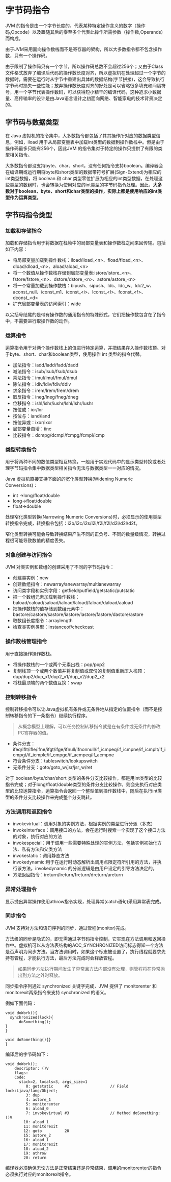 # 字节码指令

JVM 的指令是由一个字节长度的、代表某种特定操作含义的数字（操作码,Opcode）以及跟随其后的零至多个代表此操作所需参数（操作数,Operands）而构成。

由于JVM采用面向操作数栈而不是寄存器的架构，所以大多数指令都不包含操作数，只有一个操作码。

由于限制了操作码只有一个字节，所以操作码总数不会超过256个；又由于Class 文件格式放弃了编译后代码的操作数长度对齐，所以虚拟机在处理超过一个字节的数据时，需要在运行时从字节中重建出具体的数据结构\(字节拼接\)，这会导致执行字节码时损失一些性能；放弃操作数长度对齐的好处是可以省略很多填充和间隔符号，用一个字节代表操作数码，可以获得短小精干的编译代码，这种追求小数据量、高传输率的设计是由Java语言设计之初面向网络、智能家电的技术背景决定的。

## 字节码与数据类型

在 Java 虚拟机的指令集中，大多数指令都包括了其其操作所对应的数据类型信息，例如，iload 用于从局部变量表中加载int类型的数据到操作数栈中。但是由于操作码最多只能有256个，因此JVM 的指令集对于特定的操作只提供了有限的类型相关指令。

大多数指令都没支持byte、char、short，没有任何指令支持boolean。编译器会在编译期或运行期将byte和short类型的数据带符号扩展\(Sign-Extend\)为相应的int类型数据，将 boolean 和 char 类型零位扩展为相应的int类型数据，在处理这些类型的数组时，也会转换为使用对应的int类型的字节码指令处理。因此，**大多数对于boolean、byte、short和char类型的操作，实际上都是使用响应的int类型作为运算类型。**

## 字节码指令类型

### 加载和存储指令

加载和存储指令用于将数据在栈帧中的局部变量表和操作数栈之间来回传输。包括如下内容：

* 将局部变量加载到操作数栈：iload/iload\_&lt;n&gt;、fload/fload\_&lt;n&gt;、dload/dload\_&lt;n&gt;、aload/aload\_&lt;n&gt;
* 将一个数值从操作数栈存储到局部变量表:istore/istore\_&lt;n&gt;、fstore/fstore\_&lt;n&gt;、dstore/dstore\_&lt;n&gt;、astore/astore\_&lt;n&gt;
* 将一个常量加载到操作数栈：bipush、sipush、ldc、ldc\_w、ldc2\_w、aconst\_null、iconst\_m1、iconst\_&lt;i&gt;、lconst\_&lt;l&gt;、fconst\_&lt;f&gt;、dconst\_&lt;d&gt;
* 扩充局部变量表的访问索引：wide

以尖括号结尾的是带有操作数的通用指令的特殊形式，它们把操作数包含在了指令中，不需要进行取操作数的动作。

### 运算指令

运算指令用于对两个操作数栈上的值进行特定运算，并把结果存入操作数栈顶。对于byte、short、char和boolean类型，使用操作 int 类型的指令代替。

* 加法指令：iadd/ladd/fadd/dadd
* 减法指令：isub/lsub/fsub/dsub
* 乘法指令：imul/lmul/fmul/dmul
* 除法指令：idiv/ldiv/fdiv/ddiv
* 求余指令：irem/lrem/frem/drem
* 取反指令：ineg/lneg/fneg/dneg
* 位移指令：ishl/ishr/iushr/lshl/lshr/lushr
* 按位或：ior/lor
* 按位与：iand/land
* 按位异或：ixor/lxor
* 局部变量自增：iinc
* 比较指令：dcmpg/dcmpl/fcmpg/fcmpl/lcmp

### **类型转换指令**

用于将两种不同的数值类型相互转换，一般用于实现代码中的显示类型转换或者处理字节码指令集中数据类型相关指令无法与数据类型一一对应的情况。

Java 虚拟机直接支持下面的的宽化类型转换\(Widening Numeric Conversions\)：

* int -&gt;long/float/double
* long-&gt;float/double
* float-&gt;double

处理窄化类型转换\(Narrowing Numeric Conversions\)时，必须显示的使用类型转换指令完成，转换指令包括：i2b/i2c/i2s/l2i/f2i/f2l/d2i/d2l/d2f。

窄化类型转换可能会导致转换结果产生不同的正负号、不同的数量级情况，转换过程很可能导致数值的精度丢失。

### 对象创建与访问指令

JVM 对类实例和数组的创建采用了不同的字节码指令：

* 创建类实例：new
* 创建数组指令：newarray/anewarray/multianewarray
* 访问类字段和实例字段：getfield/putfield/getstatic/putstatic
* 把一个数组元素加载到操作数栈：baload/caload/saload/iaload/laload/faload/daload/aaload
* 把操作数栈的值存储到数组元素中：bastore/castore/sastore/iastore/lastore/fastore/dastore/astore
* 取数组长度指令：arraylength
* 检查类实例类型：instanceof/checkcast

### 操作数栈管理指令

用于直接操作操作数栈。

* 将操作数栈的一个或两个元素出栈：pop/pop2
* 复制栈顶一个或两个数值并将复制值或双份的复制值重新压入栈顶：dup/dup2/dup\_x1/dup2\_x1/dup\_x2/dup2\_x2
* 将栈最顶端的两个数值互换：swap

### 控制转移指令

控制转移指令可以让Java虚拟机有条件或无条件地从指定的位置指令（而不是控制转移指令的下一条指令）继续执行程序。

> 从概念模型上理解，可以任务控制转移指令就是在有条件或无条件的修改PC寄存器的值。

* 条件分支：ifeq/iflt/ifle/ifne/ifgt/ifge/ifnull/ifnonnull/if\_icmpeq/if\_icmpne/if\_icmplt/if\_icmpgt/if\_icmple/if\_cmpge/if\_acmpeq/if\_acmpne
* 符合条件分支：tableswitch/lookupswitch
* 无条件分支：goto/goto\_w/jsr/jsr\_w/ret

对于 boolean/byte/char/short 类型的条件分支比较操作，都是用int类型的比较指令完成；对于long/float/double类型的条件分支比较操作，则会先执行对应类型的比较运算指令，运算指令会返回一个整型值到操作数栈中，随后在执行int类型的条件分支比较操作来完成整个分支跳转。

### 方法调用和返回指令

* invokevirtual：调用对象的实例方法，根据实例的类型进行分派（多态）
* invokeinterface：调用接口的方法，会在运行时搜索一个实现了这个接口方法的对象，执行对应的方法
* invokespecial：用于调用一些需要特殊处理的实例方法，包括实例初始化方法、私有方法和父类方法
* invokestatic：调用静态方法
* invokedynamic:用于在运行时动态解析出调用点限定符所引用的方法，并执行该方法。invokedynamic 的分派逻辑是由用户设定的引导方法决定的。
* 方法返回指令：ireturn/lreturn/freturn/dreturn/areturn

### 异常处理指令

显示抛出异常操作使用athrow指令实现，处理异常\(catch语句\)采用异常表完成。

### 同步指令

JVM 支持对方法和语句序列的同步，通过管程\(monitor\)完成。

方法级的同步是隐式的，即无需通过字节码指令控制，它实现在方法调用和返回操作中。虚拟机可以从方法表结构的ACC\_SYNCHRONIZED访问标志得知一个方法是否声明为同步方法。当方法调用时，如果这个标志被设置了，执行线程就要求先持有管程，才能执行方法，最后方法完成时会释放管程。

> 如果同步方法执行期间发生了异常且方法内部没有处理，则管程将在异常抛出到方法之外时释放。

同步指令序列通过 synchronized 关键字完成，JVM 提供了 monitorenter 和 monitorexit两条指令来支持 synchronized 的语义。

例如下面代码：

```text
void doWork(){
  synchronized(lock){
      doSomething();
}
}

void doSomething(){}
}
```

编译后的字节码如下：

```text
void doWork();
    descriptor: ()V
    flags:
    Code:
      stack=2, locals=3, args_size=1
         0: getstatic     #2                  // Field lock:Ljava/lang/Object;
         3: dup
         4: astore_1
         5: monitorenter
         6: aload_0
         7: invokevirtual #3                  // Method doSomething:()V
        10: aload_1
        11: monitorexit
        12: goto          20
        15: astore_2
        16: aload_1
        17: monitorexit
        18: aload_2
        19: athrow
        20: return

```

编译器必须确保无论方法是正常结束还是异常结束，调用的monitorenter的指令必须执行对应的monitorexit指令。

